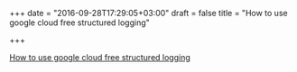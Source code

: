 +++
date = "2016-09-28T17:29:05+03:00"
draft = false
title = "How to use google cloud free structured logging"

+++

<p><a href="http://blog.bugreplay.com/post/150086459149/how-to-use-google-clouds-free-structured-logging">How to use google cloud free structured logging</a></p>
